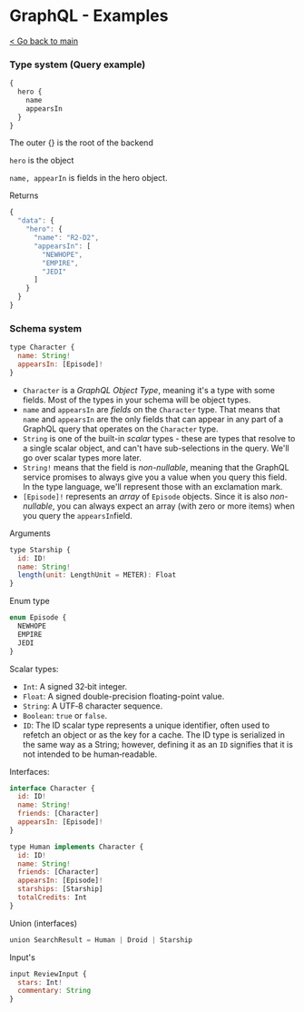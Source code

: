 # GraphQL  - Examples

[< Go back to main](/Period%203/README.md)



### Type system (Query example)

```javascript
{
  hero {
    name
    appearsIn
  }
}
```

The outer {} is the root of the backend

`hero` is the object

`name, appearIn` is fields in the hero object.

Returns

```javascript
{
  "data": {
    "hero": {
      "name": "R2-D2",
      "appearsIn": [
        "NEWHOPE",
        "EMPIRE",
        "JEDI"
      ]
    }
  }
}
```



### Schema system

```javascript
type Character {
  name: String!
  appearsIn: [Episode]!
}
```

- `Character` is a *GraphQL Object Type*, meaning it's a type with some fields. Most of the types in your schema will be object types.
- `name` and `appearsIn` are *fields* on the `Character` type. That means that `name` and `appearsIn` are the only fields that can appear in any part of a GraphQL query that operates on the `Character` type.
- `String` is one of the built-in *scalar* types - these are types that resolve to a single scalar object, and can't have sub-selections in the query. We'll go over scalar types more later.
- `String!` means that the field is *non-nullable*, meaning that the GraphQL service promises to always give you a value when you query this field. In the type language, we'll represent those with an exclamation mark.
- `[Episode]!` represents an *array* of `Episode` objects. Since it is also *non-nullable*, you can always expect an array (with zero or more items) when you query the `appearsIn`field.

Arguments

```javascript
type Starship {
  id: ID!
  name: String!
  length(unit: LengthUnit = METER): Float
}
```



Enum type

```javascript
enum Episode {
  NEWHOPE
  EMPIRE
  JEDI
}
```

Scalar types:

- `Int`: A signed 32‐bit integer.
- `Float`: A signed double-precision floating-point value.
- `String`: A UTF‐8 character sequence.
- `Boolean`: `true` or `false`.
- `ID`: The ID scalar type represents a unique identifier, often used to refetch an object or as the key for a cache. The ID type is serialized in the same way as a String; however, defining it as an `ID` signifies that it is not intended to be human‐readable.

Interfaces:

```javascript
interface Character {
  id: ID!
  name: String!
  friends: [Character]
  appearsIn: [Episode]!
}

type Human implements Character {
  id: ID!
  name: String!
  friends: [Character]
  appearsIn: [Episode]!
  starships: [Starship]
  totalCredits: Int
}
```

Union (interfaces)

```javascript
union SearchResult = Human | Droid | Starship
```

Input's

```javascript
input ReviewInput {
  stars: Int!
  commentary: String
}
```

